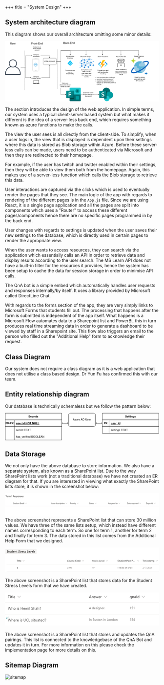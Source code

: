 +++
title = "System Design"
+++
## System architecture diagram

This diagram shows our overall architecture omitting some minor details:

![Architecture Diagram](./architecture_diagram.png)

The section introduces the design of the web application. In simple terms, our system uses a typical client-server based system but what makes it different is the idea of a server-less back end, which requires something known as azure functions to make the calls.

The view the user sees is all directly from the client-side. To simplify, when a user logs in, the view that is displayed is dependent upon their settings where this data is stored as Blob storage within Azure. Before these server-less calls can be made, users need to be authenticated via Microsoft and then they are redirected to their homepage.

For example, if the user has twitch and twitter enabled within their settings, then they will be able to view them both from the homepage. Again, this makes use
of a server-less function which calls the Blob storage to retrieve this data.

User interactions are captured via the clicks which is used to eventually render the pages that they see. The main logic of the app with regards to rendering of the different pages is in the `App.js` file.
Since we are using React, it is a single page application and all the pages are split into components which uses a "Router" to access these different pages/components hence there are no specific pages programmed in by the back end.

User changes with regards to settings is updated when the user saves their new settings to the database, which is directly used in certain pages to render the appropriate view.

When the user wants to access resources, they can search via the application which essentially calls an API in order to retrieve data and display results according to the user search. The MS Learn API does not have a built-in filter for the resources it provides, hence the system has been setup to cache the data for session storage in order to minimise API calls.

The QnA bot is a simple embed which automatically handles user requests and responses internally/by itself. It uses a library provided by Microsoft called DirectLine Chat.

With regards to the forms section of the app, they are very simply links to Microsoft Forms that students fill out. The processing that happens after the form is submitted is independent of the app itself. What happens is a Microsoft Flow automates data to a Sharepoint list and PowerBi, this in turn produces real time streaming data in order to generate a dashboard to be viewed by staff in a Sharepoint site. This flow also triggers an email to the person who filled out the "Additional Help" form to acknowledge their request.

## Class Diagram
Our system does not require a class diagram as it is a web application that does not utilise a class based design. Dr Yun Fu has confirmed this with our team.

## Entity relationship diagram
Our database is technically schemaless but we follow the pattern below:

![Entity Relationship Diagram](./er_diagram.png)

## Data Storage
We not only have the above database to store information. We also have a separate system, also known as a SharePoint list. Due to the way SharePoint lists work (not a traditional database) we have not created an ER diagram for that. If you are interested in viewing what exactly the SharePoint lists store, it is shown in the screenshot below:

![Sharepoint Additional Help Form](./sharepointlist1.png)
The above screenshot represents a SharePoint list that can store 30 million values. We have three of the same lists setup, which instead have different names corresponding to each term. So one for term 1, another for term 2 and finally for term 3. The data stored in this list comes from the Additional Help Form that we designed.

![Sharepoint Additional Help Form](./sharepointlist2.png)
\
\
The above screenshot is a SharePoint list that stores data for the Student Stress Levels form that we have created.

![Sharepoint QnA List](./sharepointlist3.png)
\
\
The above screenshot is a SharePoint list that stores and updates the QnA pairings. This list is connected to the knowledgebase of the QnA Bot and updates it in turn. For more information on this please check the implementation page for more details on this.

## Sitemap Diagram

![sitemap](./sitemap.png)

